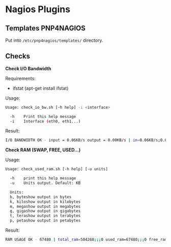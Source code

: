 # Nagios Plugins

## Templates PNP4NAGIOS
Put into `/etc/pnp4nagios/templates/` directory.

## Checks
**Check I/O Bandwidth**

Requirements:
* ifstat (apt-get install ifstat)

Usage:
```bash
Usage: check_io_bw.sh [-h help] -i <interface>

  -h	Print this help message
  -i	Interface (eth0, eth1...)
```

Result:
```bash
I/O BANDWIDTH OK - input = 0.06KB/s output = 0.00KB/s | in=0.06KB/s;0.06;0.06;0 out=0.00KB/s;0.00;0.00;0
```

**Check RAM (SWAP, FREE, USED...)**

Usage:
```bash
Usage: check_used_ram.sh [-h help] [-u units]

  -h    print this help message
  -u	Units output. Default: KB

  Units:
  b, byteshow output in bytes
  k, kiloshow output in kilobytes
  m, megashow output in megabytes
  g, gigashow output in gigabytes
  t, terashow output in terabytes
  p, petashow output in petabytes	
```

Result:
```bash
RAM USAGE OK - 67480 | total_ram=504268;;;0 used_ram=67480;;;0 free_ram=163084;;;0 shared_ram=5248;;;0 buff_ram=273688;;;0 available_ram=418512;;;0
```
